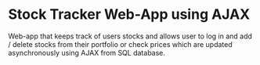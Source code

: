 # Stock Tracker Web-App using AJAX
Web-app that keeps track of users stocks and allows user to log in and add / delete stocks from their portfolio or check prices which are updated asynchronously using AJAX from SQL database.
